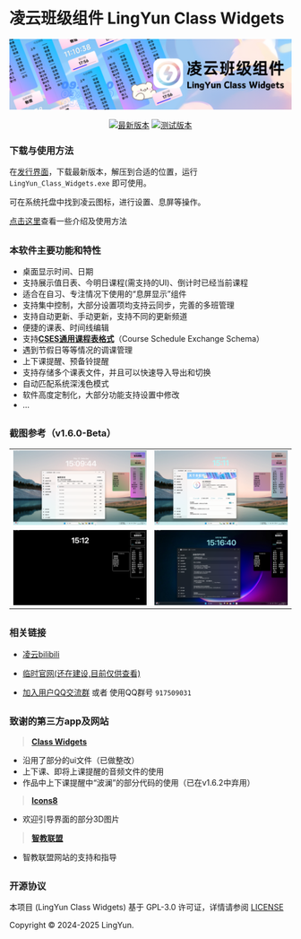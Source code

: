 # 凌云班级组件 LingYun Class Widgets

<div align="center">
  
  ![介绍](Resource/png/凌云班级组件.png)
  
  [![最新版本](https://img.shields.io/badge/dynamic/json?url=https%3A%2F%2Fgithub.com%2FYamikani-Flipped%2FLingYun-Class-Widgets%2Fraw%2Fmain%2Fconfig_public.json&query=%24.version&style=for-the-badge&logoColor=%23000000&label=最新版本&labelColor=%23E6E6FA)](https://github.com/Yamikani-Flipped/LingYun-Class-Widgets/releases/)
  [![测试版本](https://img.shields.io/badge/dynamic/json?url=https%3A%2F%2Fgithub.com%2FYamikani-Flipped%2FLingYun-Class-Widgets%2Fraw%2Fmain%2Fconfig_public.json&query=%24.beta_version&style=for-the-badge&logoColor=%23000000&label=测试版本&labelColor=%23E6E6FA&color=%23FF0000)](https://github.com/Yamikani-Flipped/LingYun-Class-Widgets/releases/)
  
</div>


### 下载与使用方法
在[发行界面](https://github.com/Yamikani-Flipped/LingYun-Class-Widgets/releases)，下载最新版本，解压到合适的位置，运行 `LingYun_Class_Widgets.exe` 即可使用。

可在系统托盘中找到凌云图标，进行设置、息屏等操作。

[点击这里](https://www.yuque.com/yamikani/shrqm0/zlb4xtflki2flnw2)查看一些介绍及使用方法

##

### 本软件主要功能和特性
- 桌面显示时间、日期
- 支持展示值日表、今明日课程(需支持的UI)、倒计时已经当前课程
- 适合在自习、专注情况下使用的“息屏显示”组件
- 支持集中控制，大部分设置项均支持云同步，完善的多班管理
- 支持自动更新、手动更新，支持不同的更新频道
- 便捷的课表、时间线编辑
- 支持[**CSES通用课程表格式**](https://github.com/SmartTeachCN/CSES)（Course Schedule Exchange Schema）
- 遇到节假日等等情况的调课管理
- 上下课提醒、预备铃提醒
- 支持存储多个课表文件，并且可以快速导入导出和切换
- 自动匹配系统深浅色模式
- 软件高度定制化，大部分功能支持设置中修改
- ...

##

### 截图参考（v1.6.0-Beta）
<table border="0" cellspacing="0" cellpadding="10" style="border:none;">
  <tr style="border:none;">
    <td style="border:none;">
      <img src="Resource/png/png1.png" alt="直观的编辑课表界面" width="100%">
    </td>
    <td style="border:none;">
      <img src="Resource/png/png2.png" alt="关于界面" width="100%">
    </td>
  </tr>
  <tr style="border:none;">
    <td style="border:none;">
      <img src="Resource/png/png3.png" alt="息屏模式" width="100%">
    </td>
    <td style="border:none;">
      <img src="Resource/png/png4.png" alt="系统深色模式" width="100%">
    </td>
  </tr>
</table>

##

### 相关链接

- [凌云bilibili](https://space.bilibili.com/627622081)

- [临时官网(还在建设,目前仅供查看)](https://lingyun-6e2.pages.dev/)

- [加入用户QQ交流群](https://qm.qq.com/q/KN7UVWFr6C) 或者 使用QQ群号 `917509031`

##

### 致谢的第三方app及网站
> [**Class Widgets**](https://github.com/Class-Widgets/Class-Widgets)
- 沿用了部分的ui文件（已做整改）
- 上下课、即将上课提醒的音频文件的使用
- 作品中上下课提醒中“波澜”的部分代码的使用（已在v1.6.2中弃用）

> [**Icons8**](https://icons8.com/)
- 欢迎引导界面的部分3D图片

> [**智教联盟**](https://forum.smart-teach.cn/)
- 智教联盟网站的支持和指导

##

### 开源协议
本项目 (LingYun Class Widgets) 基于 GPL-3.0 许可证，详情请参阅 [LICENSE](LICENSE) 

Copyright © 2024-2025 LingYun.

